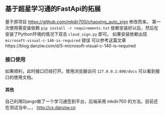 ## 基于超星学习通的FastApi的拓展
基于原项目 https://github.com/mkdir700/chaoxing_auto_sign 修改而来。
第一次使用需安装依赖
`pip install -r requirements.txt`
依赖安装好以后，然后在安装了Python环境的情况下双击 `cloud_sign.py` 即可。
如果安装依赖出现 `microsoft-visual-c-140-is-required` 错误
可以参考这篇文章https://blog.danziw.com/d/5-microsoft-visual-c-140-is-required
### 接口使用
如果顺利，此时接口已经打开。使用浏览器访问 `127.0.0.1:800/docs` 可以看到接口的使用文档。


#### 其他
自己利用Django做了一个学习通签到平台，后端采用 mkdir700 的方法。目前还在测试当中，，，
http://cx.danziw.cn

